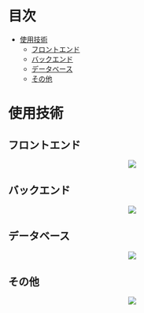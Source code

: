 <h1 id="index">目次</h1>

- [使用技術](#使用技術)
  - [フロントエンド](#フロントエンド)
  - [バックエンド](#バックエンド)
  - [データベース](#データベース)
  - [その他](#その他)

<h1 id="technology-used">使用技術</h1>
<h2>フロントエンド</h2>
<p align="center">
  <a href="https://skillicons.dev">
    <img src="https://skillicons.dev/icons?i=html,js,react" />
  </a>
</p>

<h2>バックエンド</h2>
<p align="center">
  <a href="https://skillicons.dev">
    <img src="https://skillicons.dev/icons?i=py,django,fastapi" />
  </a>
</p>

<h2>データベース</h2>
<p align="center">
  <a href="https://skillicons.dev">
    <img src="https://skillicons.dev/icons?i=postgres,sqlite" />
  </a>
</p>

<h2>その他</h2>
<p align="center">
  <a href="https://skillicons.dev">
    <img src="https://skillicons.dev/icons?i=bash,vim,fortran,latex,linux,git,github,vscode" />
  </a>
</p>
